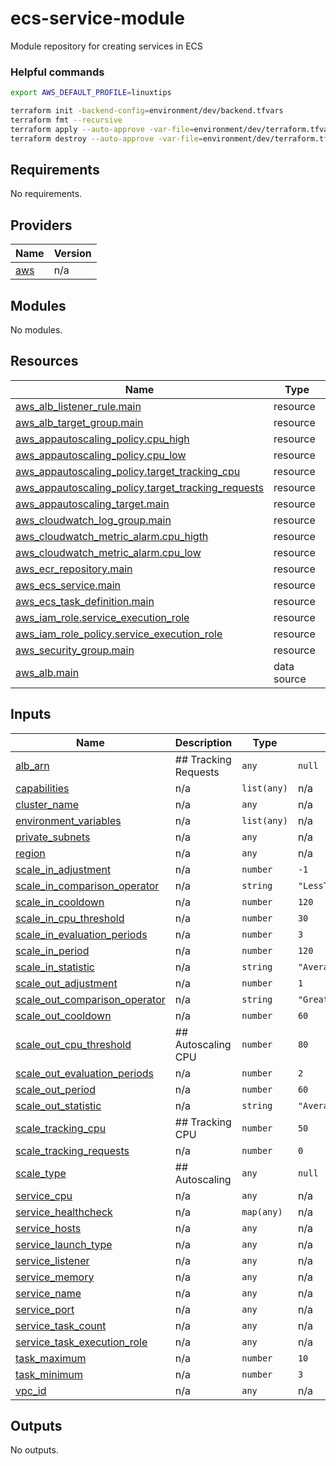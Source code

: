 # ecs-service-module
Module repository for creating services in ECS

### Helpful commands
```sh
export AWS_DEFAULT_PROFILE=linuxtips

terraform init -backend-config=environment/dev/backend.tfvars
terraform fmt --recursive
terraform apply --auto-approve -var-file=environment/dev/terraform.tfvars
terraform destroy --auto-approve -var-file=environment/dev/terraform.tfvars

```
## Requirements

No requirements.

## Providers

| Name | Version |
|------|---------|
| <a name="provider_aws"></a> [aws](#provider\_aws) | n/a |

## Modules

No modules.

## Resources

| Name | Type |
|------|------|
| [aws_alb_listener_rule.main](https://registry.terraform.io/providers/hashicorp/aws/latest/docs/resources/alb_listener_rule) | resource |
| [aws_alb_target_group.main](https://registry.terraform.io/providers/hashicorp/aws/latest/docs/resources/alb_target_group) | resource |
| [aws_appautoscaling_policy.cpu_high](https://registry.terraform.io/providers/hashicorp/aws/latest/docs/resources/appautoscaling_policy) | resource |
| [aws_appautoscaling_policy.cpu_low](https://registry.terraform.io/providers/hashicorp/aws/latest/docs/resources/appautoscaling_policy) | resource |
| [aws_appautoscaling_policy.target_tracking_cpu](https://registry.terraform.io/providers/hashicorp/aws/latest/docs/resources/appautoscaling_policy) | resource |
| [aws_appautoscaling_policy.target_tracking_requests](https://registry.terraform.io/providers/hashicorp/aws/latest/docs/resources/appautoscaling_policy) | resource |
| [aws_appautoscaling_target.main](https://registry.terraform.io/providers/hashicorp/aws/latest/docs/resources/appautoscaling_target) | resource |
| [aws_cloudwatch_log_group.main](https://registry.terraform.io/providers/hashicorp/aws/latest/docs/resources/cloudwatch_log_group) | resource |
| [aws_cloudwatch_metric_alarm.cpu_higth](https://registry.terraform.io/providers/hashicorp/aws/latest/docs/resources/cloudwatch_metric_alarm) | resource |
| [aws_cloudwatch_metric_alarm.cpu_low](https://registry.terraform.io/providers/hashicorp/aws/latest/docs/resources/cloudwatch_metric_alarm) | resource |
| [aws_ecr_repository.main](https://registry.terraform.io/providers/hashicorp/aws/latest/docs/resources/ecr_repository) | resource |
| [aws_ecs_service.main](https://registry.terraform.io/providers/hashicorp/aws/latest/docs/resources/ecs_service) | resource |
| [aws_ecs_task_definition.main](https://registry.terraform.io/providers/hashicorp/aws/latest/docs/resources/ecs_task_definition) | resource |
| [aws_iam_role.service_execution_role](https://registry.terraform.io/providers/hashicorp/aws/latest/docs/resources/iam_role) | resource |
| [aws_iam_role_policy.service_execution_role](https://registry.terraform.io/providers/hashicorp/aws/latest/docs/resources/iam_role_policy) | resource |
| [aws_security_group.main](https://registry.terraform.io/providers/hashicorp/aws/latest/docs/resources/security_group) | resource |
| [aws_alb.main](https://registry.terraform.io/providers/hashicorp/aws/latest/docs/data-sources/alb) | data source |

## Inputs

| Name | Description | Type | Default | Required |
|------|-------------|------|---------|:--------:|
| <a name="input_alb_arn"></a> [alb\_arn](#input\_alb\_arn) | ## Tracking Requests | `any` | `null` | no |
| <a name="input_capabilities"></a> [capabilities](#input\_capabilities) | n/a | `list(any)` | n/a | yes |
| <a name="input_cluster_name"></a> [cluster\_name](#input\_cluster\_name) | n/a | `any` | n/a | yes |
| <a name="input_environment_variables"></a> [environment\_variables](#input\_environment\_variables) | n/a | `list(any)` | n/a | yes |
| <a name="input_private_subnets"></a> [private\_subnets](#input\_private\_subnets) | n/a | `any` | n/a | yes |
| <a name="input_region"></a> [region](#input\_region) | n/a | `any` | n/a | yes |
| <a name="input_scale_in_adjustment"></a> [scale\_in\_adjustment](#input\_scale\_in\_adjustment) | n/a | `number` | `-1` | no |
| <a name="input_scale_in_comparison_operator"></a> [scale\_in\_comparison\_operator](#input\_scale\_in\_comparison\_operator) | n/a | `string` | `"LessThanOrEqualToThreshold"` | no |
| <a name="input_scale_in_cooldown"></a> [scale\_in\_cooldown](#input\_scale\_in\_cooldown) | n/a | `number` | `120` | no |
| <a name="input_scale_in_cpu_threshold"></a> [scale\_in\_cpu\_threshold](#input\_scale\_in\_cpu\_threshold) | n/a | `number` | `30` | no |
| <a name="input_scale_in_evaluation_periods"></a> [scale\_in\_evaluation\_periods](#input\_scale\_in\_evaluation\_periods) | n/a | `number` | `3` | no |
| <a name="input_scale_in_period"></a> [scale\_in\_period](#input\_scale\_in\_period) | n/a | `number` | `120` | no |
| <a name="input_scale_in_statistic"></a> [scale\_in\_statistic](#input\_scale\_in\_statistic) | n/a | `string` | `"Average"` | no |
| <a name="input_scale_out_adjustment"></a> [scale\_out\_adjustment](#input\_scale\_out\_adjustment) | n/a | `number` | `1` | no |
| <a name="input_scale_out_comparison_operator"></a> [scale\_out\_comparison\_operator](#input\_scale\_out\_comparison\_operator) | n/a | `string` | `"GreaterThanOrEqualToThreshold"` | no |
| <a name="input_scale_out_cooldown"></a> [scale\_out\_cooldown](#input\_scale\_out\_cooldown) | n/a | `number` | `60` | no |
| <a name="input_scale_out_cpu_threshold"></a> [scale\_out\_cpu\_threshold](#input\_scale\_out\_cpu\_threshold) | ## Autoscaling CPU | `number` | `80` | no |
| <a name="input_scale_out_evaluation_periods"></a> [scale\_out\_evaluation\_periods](#input\_scale\_out\_evaluation\_periods) | n/a | `number` | `2` | no |
| <a name="input_scale_out_period"></a> [scale\_out\_period](#input\_scale\_out\_period) | n/a | `number` | `60` | no |
| <a name="input_scale_out_statistic"></a> [scale\_out\_statistic](#input\_scale\_out\_statistic) | n/a | `string` | `"Average"` | no |
| <a name="input_scale_tracking_cpu"></a> [scale\_tracking\_cpu](#input\_scale\_tracking\_cpu) | ## Tracking CPU | `number` | `50` | no |
| <a name="input_scale_tracking_requests"></a> [scale\_tracking\_requests](#input\_scale\_tracking\_requests) | n/a | `number` | `0` | no |
| <a name="input_scale_type"></a> [scale\_type](#input\_scale\_type) | ## Autoscaling | `any` | `null` | no |
| <a name="input_service_cpu"></a> [service\_cpu](#input\_service\_cpu) | n/a | `any` | n/a | yes |
| <a name="input_service_healthcheck"></a> [service\_healthcheck](#input\_service\_healthcheck) | n/a | `map(any)` | n/a | yes |
| <a name="input_service_hosts"></a> [service\_hosts](#input\_service\_hosts) | n/a | `any` | n/a | yes |
| <a name="input_service_launch_type"></a> [service\_launch\_type](#input\_service\_launch\_type) | n/a | `any` | n/a | yes |
| <a name="input_service_listener"></a> [service\_listener](#input\_service\_listener) | n/a | `any` | n/a | yes |
| <a name="input_service_memory"></a> [service\_memory](#input\_service\_memory) | n/a | `any` | n/a | yes |
| <a name="input_service_name"></a> [service\_name](#input\_service\_name) | n/a | `any` | n/a | yes |
| <a name="input_service_port"></a> [service\_port](#input\_service\_port) | n/a | `any` | n/a | yes |
| <a name="input_service_task_count"></a> [service\_task\_count](#input\_service\_task\_count) | n/a | `any` | n/a | yes |
| <a name="input_service_task_execution_role"></a> [service\_task\_execution\_role](#input\_service\_task\_execution\_role) | n/a | `any` | n/a | yes |
| <a name="input_task_maximum"></a> [task\_maximum](#input\_task\_maximum) | n/a | `number` | `10` | no |
| <a name="input_task_minimum"></a> [task\_minimum](#input\_task\_minimum) | n/a | `number` | `3` | no |
| <a name="input_vpc_id"></a> [vpc\_id](#input\_vpc\_id) | n/a | `any` | n/a | yes |

## Outputs

No outputs.
